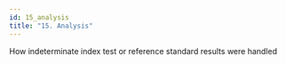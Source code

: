```yaml
---
id: 15_analysis
title: "15. Analysis"
---
```

How indeterminate index test or reference standard results were handled